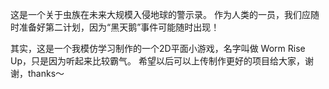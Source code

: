 这是一个关于虫族在未来大规模入侵地球的警示录。
作为人类的一员，我们应随时准备好第二计划，因为“黑天鹅”事件可能随时出现！

其实，这是一个我模仿学习制作的一个2D平面小游戏，名字叫做 Worm Rise Up，只是因为听起来比较霸气。
希望以后可以上传制作更好的项目给大家，谢谢，thanks～